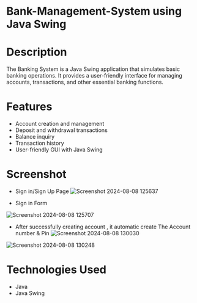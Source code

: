 # Bank-Management-System using Java Swing 
# Description
The Banking System is a Java Swing application that simulates basic banking operations.
It provides a user-friendly interface for managing accounts, transactions, and other essential banking functions.
# Features
+ Account creation and management
+ Deposit and withdrawal transactions
+ Balance inquiry
+ Transaction history
+ User-friendly GUI with Java Swing

# Screenshot
+ Sign in/Sign Up Page
![Screenshot 2024-08-08 125637](https://github.com/user-attachments/assets/469545ca-7864-42b0-99cf-9289f62acf07)

+ Sign in Form
  
![Screenshot 2024-08-08 125707](https://github.com/user-attachments/assets/a3394423-8ef4-4322-ae1e-3f3ac8f10855)
+ After successfully creating account , it automatic create The Account number & Pin
![Screenshot 2024-08-08 130030](https://github.com/user-attachments/assets/1dc252d6-dd17-4abf-9eba-c834426aa94e)

![Screenshot 2024-08-08 130248](https://github.com/user-attachments/assets/46364b56-17cc-41c4-b52e-34849e905b82)

# Technologies Used
+ Java
+ Java Swing
